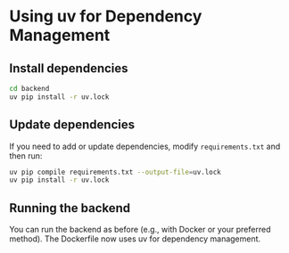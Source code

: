 # Using uv for Dependency Management

## Install dependencies

```sh
cd backend
uv pip install -r uv.lock
```

## Update dependencies

If you need to add or update dependencies, modify `requirements.txt` and then run:

```sh
uv pip compile requirements.txt --output-file=uv.lock
uv pip install -r uv.lock
```

## Running the backend

You can run the backend as before (e.g., with Docker or your preferred method). The Dockerfile now uses uv for dependency management. 